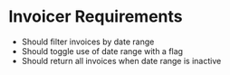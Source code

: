 Invoicer Requirements
========

  * Should filter invoices by date range
  * Should toggle use of date range with a flag
  * Should return all invoices when date range is inactive
